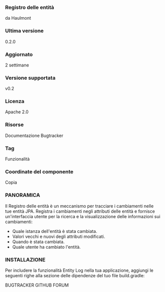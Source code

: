 ### Registro delle entità
da Haulmont

### Ultima versione
0.2.0

### Aggiornato
2 settimane

### Versione supportata
v0.2

### Licenza
Apache 2.0

### Risorse
Documentazione
Bugtracker

### Tag
Funzionalità

### Coordinate del componente
Copia

### PANORAMICA
Il Registro delle entità è un meccanismo per tracciare i cambiamenti nelle tue entità JPA. Registra i cambiamenti negli attributi delle entità e fornisce un'interfaccia utente per la ricerca e la visualizzazione delle informazioni sui cambiamenti:

* Quale istanza dell'entità è stata cambiata.
* Valori vecchi e nuovi degli attributi modificati.
* Quando è stata cambiata.
* Quale utente ha cambiato l'entità.

### INSTALLAZIONE
Per includere la funzionalità Entity Log nella tua applicazione, aggiungi le seguenti righe alla sezione delle dipendenze del tuo file build.gradle:

BUGTRACKER
GITHUB
FORUM